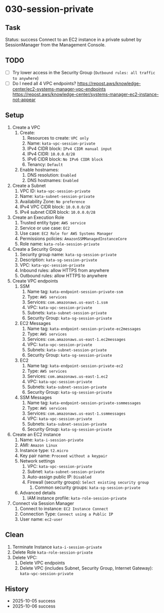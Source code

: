 # 030-session-private

## Task
Status: success
Connect to an EC2 instance in a private subnet by SessionManager from the Management Console.

## TODO
- [ ] Try lower access in the Security Group (`Outbound rules: all traffic to anywhere`)
- [ ] Do I need all 4 VPC endpoints?
      https://repost.aws/knowledge-center/ec2-systems-manager-vpc-endpoints
      https://repost.aws/knowledge-center/systems-manager-ec2-instance-not-appear

## Setup
1. Create a VPC
	1. Create:
		1. Resources to create: `VPC only`
		2. Name: `kata-vpc-session-private`
		3. IPv4 CIDR block: `IPv4 CIDR manual input`
		4. IPv4 CIDR: `10.0.0.0/28`
		5. IPv6 CIDR block: `No IPv6 CIDR block`
		6. Tenancy: `Default`
	2. Enable hostnames:
		1. DNS resolution: `Enabled`
		2. DNS hostnames: `Enabled`
2. Create a Subnet
	1. VPC ID: `kata-vpc-session-private`
	2. Name: `kata-subnet-session-private`
	3. Availability Zone: `No preference`
	4. IPv4 VPC CIDR block: `10.0.0.0/28`
	5. IPv4 subnet CIDR block: `10.0.0.0/28`
3. Create an Execution Role
	1. Trusted entity type: `AWS service`
	2. Service or use case: `EC2`
	3. Use case: `EC2 Role for AWS Systems Manager`
	4. Permissions policies: `AmazonSSMManagedInstanceCore`
	5. Role name: `kata-role-session-private`
4. Create a Security Group
	1. Security group name: `kata-sg-session-private`
	2. Description: `kata-sg-session-private`
	3. VPC: `kata-vpc-session-private`
	4. Inbound rules: allow HTTPS from anywhere
	5. Outbound rules: allow HTTPS to anywhere
5. Create VPC endpoints
	1. SSM
		1. Name tag: `kata-endpoint-session-private-ssm`
		2. Type: `AWS services`
		3. Services: `com.amazonaws.us-east-1.ssm`
		4. VPC: `kata-vpc-session-private`
		5. Subnets: `kata-subnet-session-private`
		6. Security Group: `kata-sg-session-private`
	2. EC2 Messages
		1. Name tag: `kata-endpoint-session-private-ec2messages`
		2. Type: `AWS services`
		3. Services: `com.amazonaws.us-east-1.ec2messages`
		4. VPC: `kata-vpc-session-private`
		5. Subnets: `kata-subnet-session-private`
		6. Security Group: `kata-sg-session-private`
	3. EC2
		1. Name tag: `kata-endpoint-session-private-ec2`
		2. Type: `AWS services`
		3. Services: `com.amazonaws.us-east-1.ec2`
		4. VPC: `kata-vpc-session-private`
		5. Subnets: `kata-subnet-session-private`
		6. Security Group: `kata-sg-session-private`
	3. SSM Messages
		1. Name tag: `kata-endpoint-session-private-ssmmessages`
		2. Type: `AWS services`
		3. Services: `com.amazonaws.us-east-1.ssmmessages`
		4. VPC: `kata-vpc-session-private`
		5. Subnets: `kata-subnet-session-private`
		6. Security Group: `kata-sg-session-private`
6. Create an EC2 instance
	1. Name: `kata-i-session-private`
	2. AMI: `Amazon Linux`
	3. Instance type: `t2.micro`
	4. Key pair name: `Proceed without a keypair`
	5. Network settings
		1. VPC: `kata-vpc-session-private`
		2. Subnet: `kata-subnet-session-private`
		3. Auto-assign public IP: `Disabled`
		4. Firewall (security groups): `Select existing security group`
			1. Common security groups: `kata-sg-session-private`
	6. Advanced details
		1. IAM instance profile: `kata-role-session-private`
7. Connect via Session Manager
	1. Connect to instance: `EC2 Instance Connect`
	2. Connection Type: `Connect using a Public IP`
	3. User name: `ec2-user`

## Clean
1. Terminate Instance `kata-i-session-private`
2. Delete Role `kata-role-session-private`
3. Delete VPC:
	1. Delete VPC endpoints
	2. Delete VPC (includes Subnet, Security Group, Internet Gateway): `kata-vpc-session-private`

## History
- 2025-10-05 success
- 2025-10-06 success
